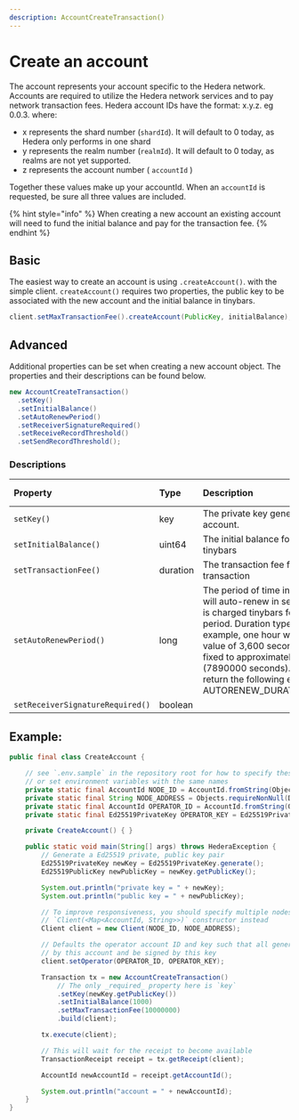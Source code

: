 ```yaml
---
description: AccountCreateTransaction()
---
```


# Create an account

The account represents your account specific to the Hedera network. Accounts are required to utilize the Hedera network services and to pay network transaction fees. Hedera account IDs have the format: x.y.z. eg 0.0.3. where:

* x represents the shard number \(`shardId`\). It will default to 0 today, as Hedera only performs in one shard
* y represents the realm number \(`realmId`\). It will default to 0 today, as realms are not yet supported.
* z represents the account number \( `accountId` \)

Together these values make up your accountId. When an `accountId` is requested, be sure all three values are included.

{% hint style="info" %}
When creating a new account an existing account will need to fund the initial balance and pay for the transaction fee.
{% endhint %}

## Basic

The easiest way to create an account is using `.createAccount()`. with the simple client. `createAccount()` requires two properties, the public key to be associated with the new account and the initial balance in tinybars.

```java
client.setMaxTransactionFee().createAccount(PublicKey, initialBalance);
```

## Advanced

Additional properties can be set when creating a new account object. The properties and their descriptions can be found below.

```java
new AccountCreateTransaction()
  .setKey()
  .setInitialBalance()
  .setAutoRenewPeriod()
  .setReceiverSignatureRequired()
  .setReceiveRecordThreshold()
  .setSendRecordThreshold();
```

### Descriptions

| Property | Type | Description | Default Value |
| :--- | :--- | :--- | :--- |
| `setKey()` | key | The private key generated for the new account. | None |
| `setInitialBalance()` | uint64 | The initial balance for the account in tinybars | None |
| `setTransactionFee()` | duration | The transaction fee for the account create transaction | None |
| `setAutoRenewPeriod()` | long | The period of time in which the account will auto-renew in seconds. The account is charged tinybars for every auto-renew period. Duration type is in seconds. For example, one hour would result in the input value of 3,600 seconds.NOTE: This is fixed to approximately 3 months \(7890000 seconds\). Any other value will return the following error: AUTORENEW\_DURATION\_NOT\_IN\_RANGE. | 2,592,000 seconds |
| `setReceiverSignatureRequired()` | boolean |  | False |

## Example:

```java
public final class CreateAccount {

    // see `.env.sample` in the repository root for how to specify these values
    // or set environment variables with the same names
    private static final AccountId NODE_ID = AccountId.fromString(Objects.requireNonNull(Dotenv.load().get("NODE_ID")));
    private static final String NODE_ADDRESS = Objects.requireNonNull(Dotenv.load().get("NODE_ADDRESS"));
    private static final AccountId OPERATOR_ID = AccountId.fromString(Objects.requireNonNull(Dotenv.load().get("OPERATOR_ID")));
    private static final Ed25519PrivateKey OPERATOR_KEY = Ed25519PrivateKey.fromString(Objects.requireNonNull(Dotenv.load().get("OPERATOR_KEY")));

    private CreateAccount() { }

    public static void main(String[] args) throws HederaException {
        // Generate a Ed25519 private, public key pair
        Ed25519PrivateKey newKey = Ed25519PrivateKey.generate();
        Ed25519PublicKey newPublicKey = newKey.getPublicKey();

        System.out.println("private key = " + newKey);
        System.out.println("public key = " + newPublicKey);

        // To improve responsiveness, you should specify multiple nodes using the
        // `Client(<Map<AccountId, String>>)` constructor instead
        Client client = new Client(NODE_ID, NODE_ADDRESS);

        // Defaults the operator account ID and key such that all generated transactions will be paid for
        // by this account and be signed by this key
        client.setOperator(OPERATOR_ID, OPERATOR_KEY);

        Transaction tx = new AccountCreateTransaction()
            // The only _required_ property here is `key`
            .setKey(newKey.getPublicKey())
            .setInitialBalance(1000)
            .setMaxTransactionFee(10000000)
            .build(client);

        tx.execute(client);

        // This will wait for the receipt to become available
        TransactionReceipt receipt = tx.getReceipt(client);

        AccountId newAccountId = receipt.getAccountId();

        System.out.println("account = " + newAccountId);
    }
}
```

